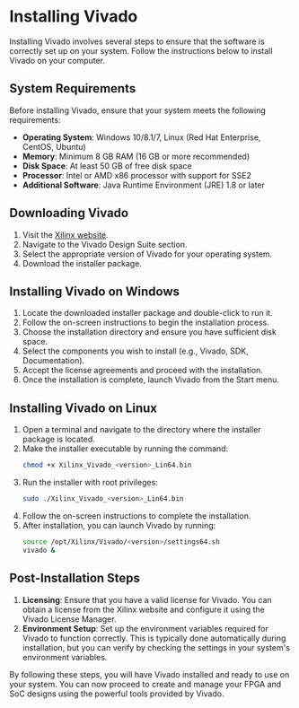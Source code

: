 # Installing Vivado

Installing Vivado involves several steps to ensure that the software is correctly set up on your system. Follow the instructions below to install Vivado on your computer.

## System Requirements

Before installing Vivado, ensure that your system meets the following requirements:

- **Operating System**: Windows 10/8.1/7, Linux (Red Hat Enterprise, CentOS, Ubuntu)
- **Memory**: Minimum 8 GB RAM (16 GB or more recommended)
- **Disk Space**: At least 50 GB of free disk space
- **Processor**: Intel or AMD x86 processor with support for SSE2
- **Additional Software**: Java Runtime Environment (JRE) 1.8 or later

## Downloading Vivado

1. Visit the [Xilinx website](https://www.xilinx.com/support/download.html).
2. Navigate to the Vivado Design Suite section.
3. Select the appropriate version of Vivado for your operating system.
4. Download the installer package.

## Installing Vivado on Windows

1. Locate the downloaded installer package and double-click to run it.
2. Follow the on-screen instructions to begin the installation process.
3. Choose the installation directory and ensure you have sufficient disk space.
4. Select the components you wish to install (e.g., Vivado, SDK, Documentation).
5. Accept the license agreements and proceed with the installation.
6. Once the installation is complete, launch Vivado from the Start menu.

## Installing Vivado on Linux

1. Open a terminal and navigate to the directory where the installer package is located.
2. Make the installer executable by running the command:
   ```bash
   chmod +x Xilinx_Vivado_<version>_Lin64.bin
   ```
3. Run the installer with root privileges:
   ```bash
   sudo ./Xilinx_Vivado_<version>_Lin64.bin
   ```
4. Follow the on-screen instructions to complete the installation.
5. After installation, you can launch Vivado by running:
   ```bash
   source /opt/Xilinx/Vivado/<version>/settings64.sh
   vivado &
   ```

## Post-Installation Steps

1. **Licensing**: Ensure that you have a valid license for Vivado. You can obtain a license from the Xilinx website and configure it using the Vivado License Manager.
2. **Environment Setup**: Set up the environment variables required for Vivado to function correctly. This is typically done automatically during installation, but you can verify by checking the settings in your system's environment variables.

By following these steps, you will have Vivado installed and ready to use on your system. You can now proceed to create and manage your FPGA and SoC designs using the powerful tools provided by Vivado.
